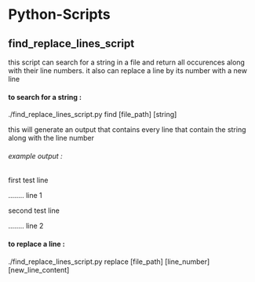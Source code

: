 # Python-Scripts

## find_replace_lines_script

this script can search for a string in a file and return all occurences along with their line numbers. it also can replace a line by its number with a new line 

#### to search for a string :
./find_replace_lines_script.py find [file_path] [string]

this will generate an output that contains every line that contain the string along with the line number

###### example output :

first test line

........ line 1

second test line

........ line 2

#### to replace a line :
./find_replace_lines_script.py replace [file_path] [line_number] [new_line_content]
